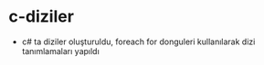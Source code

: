 # c-diziler
- c# ta diziler oluşturuldu, foreach for donguleri kullanılarak dizi tanımlamaları yapıldı
